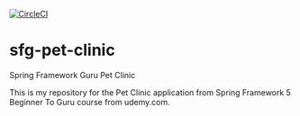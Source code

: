 [![CircleCI](https://circleci.com/gh/fhery021/sfg-pet-clinic/tree/master.svg?style=svg)](https://circleci.com/gh/fhery021/sfg-pet-clinic/tree/master)

# sfg-pet-clinic

Spring Framework Guru Pet Clinic

This is my repository for the Pet Clinic application from Spring Framework 5 Beginner To Guru course from udemy.com.
